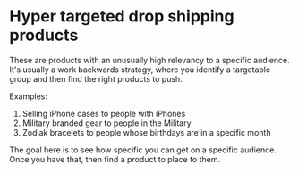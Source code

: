 # Hyper targeted drop shipping products

These are products with an unusually high relevancy to a specific audience. It's usually a work backwards strategy, where you identify a targetable group and then find the right products to push.

Examples:

1. Selling iPhone cases to people with iPhones
2. Military branded gear to people in the Military
3. Zodiak bracelets to people whose birthdays are in a specific month

The goal here is to see how specific you can get on a specific audience. Once you have that, then find a product to place to them.